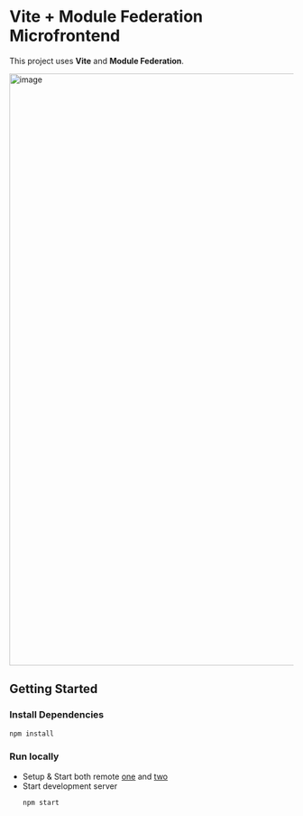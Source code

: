 # Vite + Module Federation Microfrontend

This project uses **Vite** and **Module Federation**.

<img width="1920" height="1048" alt="image" src="https://github.com/user-attachments/assets/6414a4dd-bd14-4aef-ae78-adee3546622f" />

## Getting Started

### Install Dependencies

```bash
npm install
```

### Run locally

- Setup & Start both remote [one](./rmtone/README.md) and [two](./rmttwo/README.md)
- Start development server 
  ```bash
  npm start
  ```
